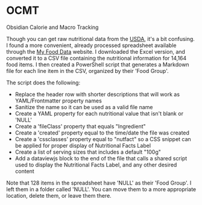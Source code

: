 # OCMT
Obsidian Calorie and Macro Tracking

Though you can get raw nutritional data from the [USDA](https://fdc.nal.usda.gov/download-datasets), it's a bit confusing. I found a more convenient, already processed spreadsheet available through the [My Food Data](https://tools.myfooddata.com/nutrition-facts-database-spreadsheet.php) website. I downloaded the Excel version, and converted it to a CSV file containing the nutritional information for 14,164 food items. I then created a PowerShell script that generates a Markdown file for each line item in the CSV, organized by their 'Food Group'. 

The script does the following:
- Replace the header row with shorter descriptions that will work as YAML/Frontmatter property names
- Sanitize the name so it can be used as a valid file name
- Create a YAML property for each nutritional value that isn't blank or 'NULL'
- Create a 'fileClass' property that equals "Ingredient"
- Create a 'created' property equal to the time/date the file was created
- Create a 'cssclasses' property equal to "nutfact" so a CSS snippet can be applied for proper display of Nutritional Facts Label
- Create a list of serving sizes that includes a default "100g"
- Add a dataviewjs block to the end of the file that calls a shared script used to display the Nutritional Facts Label, and any other desired content

Note that 128 items in the spreadsheet have 'NULL' as their 'Food Group'. I left them in a folder called 'NULL'. You can move them to a more appropriate location, delete them, or leave them there.
